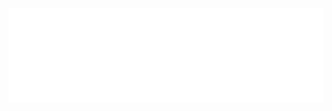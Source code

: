 <div align="center">
  <a href="#">
		<img src="https://github.com/jpntex/jpntex/raw/master/jpntex.svg">
  </a>
</div>